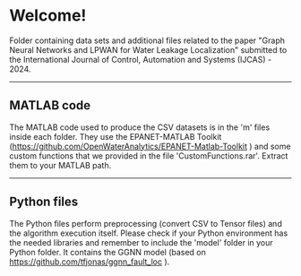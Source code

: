 # Welcome!

Folder containing data sets and additional files related to the paper "Graph Neural Networks and LPWAN for Water Leakage Localization" submitted to the International Journal of Control, Automation and Systems (IJCAS) - 2024.

---

## MATLAB code

The MATLAB code used to produce the CSV datasets is in the 'm' files inside each folder. They use the EPANET-MATLAB Toolkit (https://github.com/OpenWaterAnalytics/EPANET-Matlab-Toolkit ) and some custom functions that we provided in the file 'CustomFunctions.rar'. Extract them to your MATLAB path.

---

## Python files

The Python files perform preprocessing (convert CSV to Tensor files) and the algorithm execution itself. Please check if your Python environment has the needed libraries and remember to include the 'model' folder in your Python folder. It contains the GGNN model (based on https://github.com/tfjonas/ggnn_fault_loc ). 

